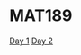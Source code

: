 # MAT189

[Day 1](https://github.com/kybr/MAT189/blob/main/Day-1.md)
[Day 2](https://github.com/kybr/MAT189/blob/main/Day-2.md)
